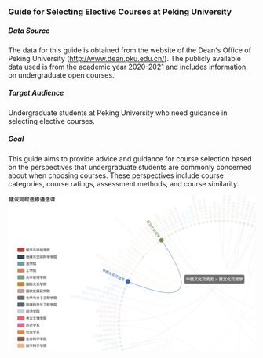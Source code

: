 ### Guide for Selecting Elective Courses at Peking University

##### Data Source

The data for this guide is obtained from the website of the Dean's Office of Peking University (http://www.dean.pku.edu.cn/). The publicly available data used is from the academic year 2020-2021 and includes information on undergraduate open courses.

##### Target Audience

Undergraduate students at Peking University who need guidance in selecting elective courses.

##### Goal

This guide aims to provide advice and guidance for course selection based on the perspectives that undergraduate students are commonly concerned about when choosing courses. These perspectives include course categories, course ratings, assessment methods, and course similarity.

![example](example.png)